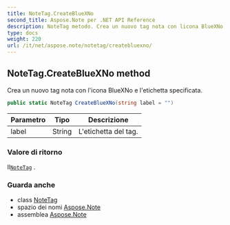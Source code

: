 ```yaml
---
title: NoteTag.CreateBlueXNo
second_title: Aspose.Note per .NET API Reference
description: NoteTag metodo. Crea un nuovo tag nota con licona BlueXNo e letichetta specificata.
type: docs
weight: 220
url: /it/net/aspose.note/notetag/createbluexno/
---
```

## NoteTag.CreateBlueXNo method

Crea un nuovo tag nota con l'icona BlueXNo e l'etichetta specificata.

```csharp
public static NoteTag CreateBlueXNo(string label = "")
```

| Parametro | Tipo | Descrizione |
| --- | --- | --- |
| label | String | L'etichetta del tag. |

### Valore di ritorno

Il[`NoteTag`](../) .

### Guarda anche

* class [NoteTag](../)
* spazio dei nomi [Aspose.Note](../../notetag/)
* assemblea [Aspose.Note](../../../)


